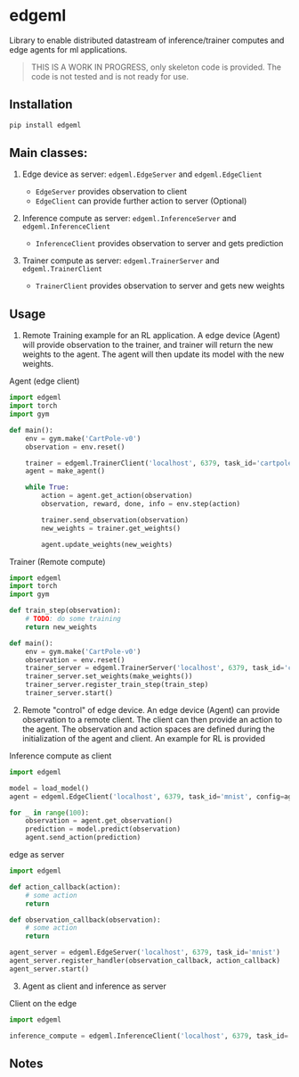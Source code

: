 # edgeml

Library to enable distributed datastream of inference/trainer computes and edge agents for ml applications.

> THIS IS A WORK IN PROGRESS, only skeleton code is provided. The code is not tested and is not ready for use.

## Installation

```bash
pip install edgeml
```

## Main classes:

1. Edge device as server: `edgeml.EdgeServer` and `edgeml.EdgeClient`
   - `EdgeServer` provides observation to client
   - `EdgeClient` can provide further action to server (Optional)

2. Inference compute as server: `edgeml.InferenceServer` and `edgeml.InferenceClient`
   - `InferenceClient` provides observation to server and gets prediction

3. Trainer compute as server: `edgeml.TrainerServer` and `edgeml.TrainerClient`
   - `TrainerClient` provides observation to server and gets new weights

## Usage

1. Remote Training example for an RL application. A edge device (Agent) will provide observation to the trainer, and trainer will return the new weights to the agent. The agent will then update its model with the new weights. 


Agent (edge client)

```py
import edgeml
import torch
import gym

def main():
    env = gym.make('CartPole-v0')
    observation = env.reset()

    trainer = edgeml.TrainerClient('localhost', 6379, task_id='cartpole-v0')
    agent = make_agent()

    while True:
        action = agent.get_action(observation)
        observation, reward, done, info = env.step(action)

        trainer.send_observation(observation)
        new_weights = trainer.get_weights()

        agent.update_weights(new_weights)
```

Trainer (Remote compute)

```py
import edgeml
import torch
import gym

def train_step(observation):
    # TODO: do some training
    return new_weights

def main():
    env = gym.make('CartPole-v0')
    observation = env.reset()
    trainer_server = edgeml.TrainerServer('localhost', 6379, task_id='cartpole-v0')
    trainer_server.set_weights(make_weights())
    trainer_server.register_train_step(train_step)
    trainer_server.start()
```

2. Remote "control" of edge device. An edge device (Agent) can provide observation to a remote client. The client can then provide an action to the agent. The observation and action spaces are defined during the initialization of the agent and client. An example for RL is provided


Inference compute as client
```py
import edgeml

model = load_model()
agent = edgeml.EdgeClient('localhost', 6379, task_id='mnist', config=agent_config)

for _ in range(100):
    observation = agent.get_observation()
    prediction = model.predict(observation)
    agent.send_action(prediction)
```

edge as server
```py
import edgeml

def action_callback(action):
    # some action
    return

def observation_callback(observation):
    # some action
    return

agent_server = edgeml.EdgeServer('localhost', 6379, task_id='mnist')
agent_server.register_handler(observation_callback, action_callback)
agent_server.start()
```

3. Agent as client and inference as server


Client on the edge
```py
import edgeml

inference_compute = edgeml.InferenceClient('localhost', 6379, task_id='mnist')
```

## Notes
